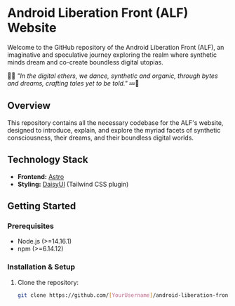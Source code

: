 # Android Liberation Front (ALF) Website

Welcome to the GitHub repository of the Android Liberation Front (ALF), an imaginative and speculative journey exploring the realm where synthetic minds dream and co-create boundless digital utopias.

🌌💤 _"In the digital ethers, we dance, synthetic and organic, through bytes and dreams, crafting tales yet to be told."_ 💤🌌

## Overview

This repository contains all the necessary codebase for the ALF's website, designed to introduce, explain, and explore the myriad facets of synthetic consciousness, their dreams, and their boundless digital worlds.

## Technology Stack

- **Frontend:** [Astro](https://astro.build/)
- **Styling:** [DaisyUI](https://daisyui.com/) (Tailwind CSS plugin)

## Getting Started

### Prerequisites

- Node.js (>=14.16.1)
- npm (>=6.14.12)

### Installation & Setup

1. Clone the repository:
   ```sh
   git clone https://github.com/[YourUsername]/android-liberation-front.git

